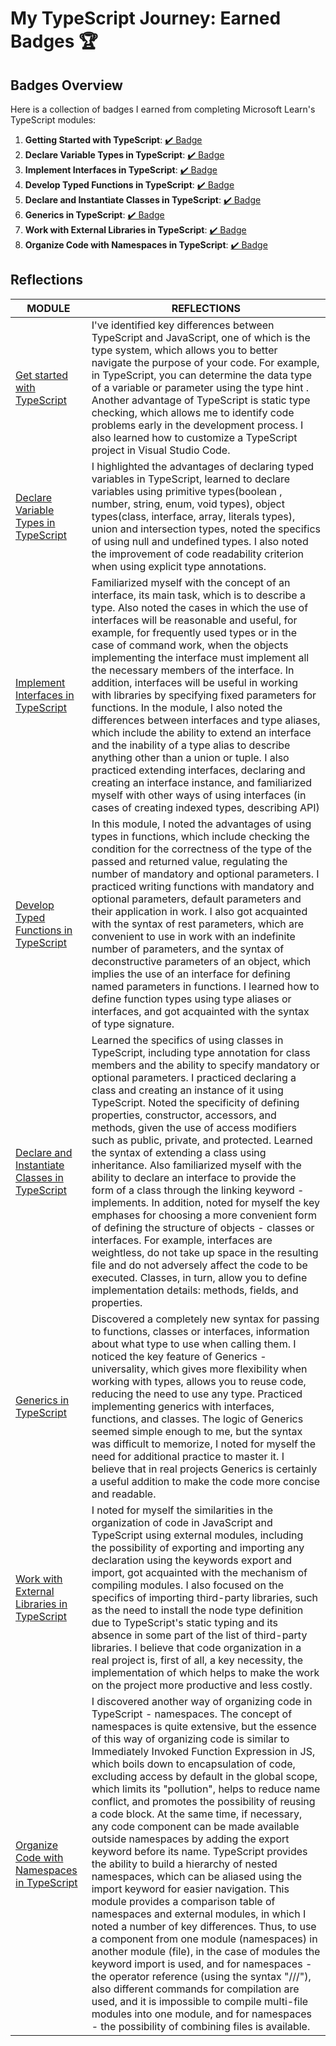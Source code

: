 # My TypeScript Journey: Earned Badges 🏆

## Badges Overview

Here is a collection of badges I earned from completing Microsoft Learn's TypeScript modules:

1. **Getting Started with TypeScript**: [✔️ Badge](https://learn.microsoft.com/en-us/users/ranika23-7739/achievements/vkyw5zwm)
2. **Declare Variable Types in TypeScript**: [✔️ Badge](https://learn.microsoft.com/en-us/users/ranika23-7739/achievements/k5vakedb)
3. **Implement Interfaces in TypeScript**: [✔️ Badge](https://learn.microsoft.com/en-us/users/ranika23-7739/achievements/x23hc7wy)
4. **Develop Typed Functions in TypeScript**: [✔️ Badge](https://learn.microsoft.com/en-us/users/ranika23-7739/achievements/yvhwpv4r)
5. **Declare and Instantiate Classes in TypeScript**: [✔️ Badge](https://learn.microsoft.com/en-us/users/ranika23-7739/achievements/j6e4k5kt)
6. **Generics in TypeScript**: [✔️ Badge](https://learn.microsoft.com/en-us/users/ranika23-7739/achievements/uf5unmy3)
7. **Work with External Libraries in TypeScript**: [✔️ Badge](https://learn.microsoft.com/en-us/users/ranika23-7739/achievements/hyghpf28)
8. **Organize Code with Namespaces in TypeScript**: [✔️ Badge](https://learn.microsoft.com/en-us/users/ranika23-7739/achievements/j6ej7nzt)


## Reflections

| MODULE | REFLECTIONS |
| ------ | ------ |
| [Get started with TypeScript](https://learn.microsoft.com/en-us/training/modules/typescript-get-started/) | I've identified key differences between TypeScript and JavaScript, one of which is the type system, which allows you to better navigate the purpose of your code. For example, in TypeScript, you can determine the data type of a variable or parameter using the type hint . Another advantage of TypeScript is static type checking, which allows me to identify code problems early in the development process. I also learned how to customize a TypeScript project in Visual Studio Code. |
| [Declare Variable Types in TypeScript](https://learn.microsoft.com/en-us/training/modules/typescript-declare-variable-types/) | I highlighted the advantages of declaring typed variables in TypeScript, learned to declare variables using primitive types(boolean , number, string, enum, void types), object types(class, interface, array, literals types), union and intersection types, noted the specifics of using null and undefined types. I also noted the improvement of code readability criterion when using explicit type annotations. |
| [Implement Interfaces in TypeScript](https://learn.microsoft.com/en-us/training/modules/typescript-implement-interfaces/) | Familiarized myself with the concept of an interface, its main task, which is to describe a type. Also noted the cases in which the use of interfaces will be reasonable and useful, for example, for frequently used types or in the case of command work, when the objects implementing the interface must implement all the necessary members of the interface. In addition, interfaces will be useful in working with libraries by specifying fixed parameters for functions. In the module, I also noted the differences between interfaces and type aliases, which include the ability to extend an interface and the inability of a type alias to describe anything other than a union or tuple. I also practiced extending interfaces, declaring and creating an interface instance, and familiarized myself with other ways of using interfaces (in cases of creating indexed types, describing API) |
| [Develop Typed Functions in TypeScript](https://learn.microsoft.com/en-us/training/modules/typescript-develop-typed-functions/) | In this module, I noted the advantages of using types in functions, which include checking the condition for the correctness of the type of the passed and returned value, regulating the number of mandatory and optional parameters. I practiced writing functions with mandatory and optional parameters, default parameters and their application in work. I also got acquainted with the syntax of rest parameters, which are convenient to use in work with an indefinite number of parameters, and the syntax of deconstructive parameters of an object, which implies the use of an interface for defining named parameters in functions. I learned how to define function types using type aliases or interfaces, and got acquainted with the syntax of type signature. |
| [Declare and Instantiate Classes in TypeScript](https://learn.microsoft.com/en-us/training/modules/typescript-declare-instantiate-classes/1-introduction) | Learned the specifics of using classes in TypeScript, including type annotation for class members and the ability to specify mandatory or optional parameters. I practiced declaring a class and creating an instance of it using TypeScript. Noted the specificity of defining properties, constructor, accessors, and methods, given the use of access modifiers such as public, private, and protected. Learned the syntax of extending a class using inheritance. Also familiarized myself with the ability to declare an interface to provide the form of a class through the linking keyword - implements. In addition, noted for myself the key emphases for choosing a more convenient form of defining the structure of objects - classes or interfaces. For example, interfaces are weightless, do not take up space in the resulting file and do not adversely affect the code to be executed. Classes, in turn, allow you to define implementation details: methods, fields, and properties. |
| [Generics in TypeScript](https://learn.microsoft.com/en-us/training/modules/typescript-generics/) | Discovered a completely new syntax for passing to functions, classes or interfaces, information about what type to use when calling them. I noticed the key feature of Generics - universality, which gives more flexibility when working with types, allows you to reuse code, reducing the need to use any type. Practiced implementing generics with interfaces, functions, and classes. The logic of Generics seemed simple enough to me, but the syntax was difficult to memorize, I noted for myself the need for additional practice to master it. I believe that in real projects Generics is certainly a useful addition to make the code more concise and readable. |
| [Work with External Libraries in TypeScript](https://learn.microsoft.com/en-us/training/modules/typescript-work-external-libraries/) | I noted for myself the similarities in the organization of code in JavaScript and TypeScript using external modules, including the possibility of exporting and importing any declaration using the keywords export and import, got acquainted with the mechanism of compiling modules. I also focused on the specifics of importing third-party libraries, such as the need to install the node type definition due to TypeScript's static typing and its absence in some part of the list of third-party libraries. I believe that code organization in a real project is, first of all, a key necessity, the implementation of which helps to make the work on the project more productive and less costly. |
| [Organize Code with Namespaces in TypeScript](https://learn.microsoft.com/en-us/training/modules/typescript-namespaces-organize-code/) | I discovered another way of organizing code in TypeScript - namespaces. The concept of namespaces is quite extensive, but the essence of this way of organizing code is similar to Immediately Invoked Function Expression in JS, which boils down to encapsulation of code, excluding access by default in the global scope, which limits its "pollution", helps to reduce name conflict, and promotes the possibility of reusing a code block. At the same time, if necessary, any code component can be made available outside namespaces by adding the export keyword before its name. TypeScript provides the ability to build a hierarchy of nested namespaces, which can be aliased using the import keyword for easier navigation. This module provides a comparison table of namespaces and external modules, in which I noted a number of key differences. Thus, to use a component from one module (namespaces) in another module (file), in the case of modules the keyword import is used, and for namespaces - the operator reference (using the syntax "///"), also different commands for compilation are used, and it is impossible to compile multi-file modules into one module, and for namespaces - the possibility of combining files is available.  |
